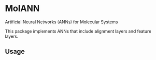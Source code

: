 # MolANN

Artificial Neural Networks (ANNs) for Molecular Systems

This package implements ANNs that include alignment layers and feature layers. 

## Usage

